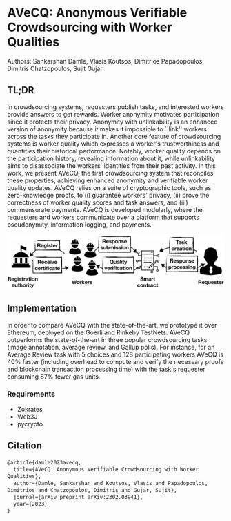 # AVeCQ: Anonymous Verifiable Crowdsourcing with Worker Qualities

Authors: Sankarshan Damle, Vlasis Koutsos, Dimitrios Papadopoulos, Dimitris Chatzopoulos, Sujit Gujar

## TL;DR

In crowdsourcing systems, requesters publish tasks, and interested workers provide answers to get rewards. Worker anonymity motivates participation since it protects their privacy. Anonymity with unlinkability is an enhanced version of anonymity because it makes it impossible to ``link'' workers across the tasks they participate in. Another core feature of crowdsourcing systems is worker quality which expresses a worker's trustworthiness and quantifies their historical performance. Notably, worker quality depends on the participation history, revealing information about it, while unlinkability aims to disassociate the workers' identities from their past activity. In this work, we present AVeCQ, the first crowdsourcing system that reconciles these properties, achieving enhanced anonymity and verifiable worker quality updates. AVeCQ relies on a suite of cryptographic tools, such as zero-knowledge proofs, to (i) guarantee workers' privacy, (ii) prove the correctness of worker quality scores and task answers, and (iii) commensurate payments. AVeCQ is developed modularly, where the requesters and workers communicate over a platform that supports pseudonymity, information logging, and payments.

![AVeCQ](Paper/AVeCQ.png) 

## Implementation

In order to compare AVeCQ with the state-of-the-art, we prototype it over Ethereum, deployed on the Goerli and Rinkeby TestNets. AVeCQ outperforms the state-of-the-art in three popular crowdsourcing tasks (image annotation, average review, and Gallup polls). For instance, for an Average Review task with 5 choices and 128 participating workers AVeCQ is 40\% faster (including overhead to compute and verify the necessary proofs and blockchain transaction processing time) with the task's requester consuming 87\% fewer gas units.

### Requirements
- Zokrates
- Web3J
- pycrypto

## Citation
```
@article{damle2023avecq,
  title={AVeCQ: Anonymous Verifiable Crowdsourcing with Worker Qualities},
  author={Damle, Sankarshan and Koutsos, Vlasis and Papadopoulos, Dimitrios and Chatzopoulos, Dimitris and Gujar, Sujit},
  journal={arXiv preprint arXiv:2302.03941},
  year={2023}
}
```
